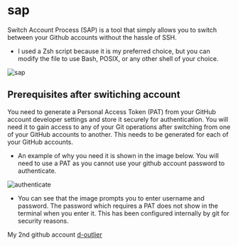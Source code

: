 # sap
Switch Account Process (SAP) is a tool that simply allows you to switch between your Github accounts without the hassle of SSH. 

- I used a Zsh script because it is my preferred choice, but you can modify the file to use Bash, POSIX, or any other shell of your choice.

![sap](https://github.com/osag1e/sap/blob/main/sap.png)

## Prerequisites after switiching account
You need to generate a Personal Access Token (PAT) from your GitHub account developer settings and store it securely for authentication. You will need it to gain access to any of your Git operations after switching from one of your GitHub accounts to another. This needs to be generated for each of your GitHub accounts.

- An example of why you need it is shown in the image below. You will need to use a PAT as you cannot use your github account password to authenticate.

![authenticate](https://github.com/osag1e/sap/blob/main/authenticate.png)

- You can see that the image prompts you to enter username and password. The password which requires a PAT does not show in the terminal when you enter it. This has been configured internally by git for security reasons. 

My 2nd github account [d-outlier](https://github.com/d-outlier)


